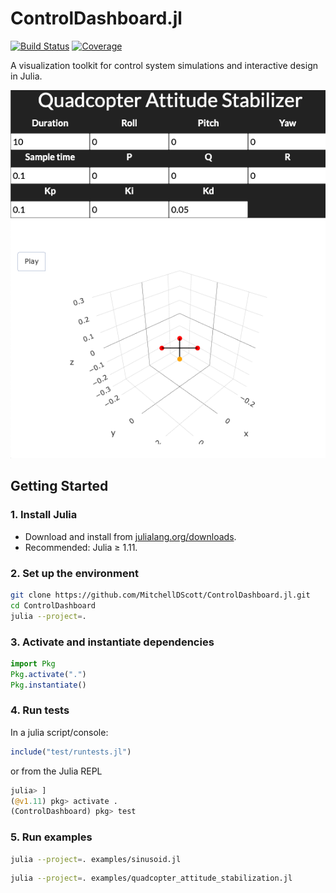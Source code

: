 # ControlDashboard.jl

[![Build Status](https://github.com/MitchellDScott/ControlDashboard/actions/workflows/CI.yml/badge.svg)](https://github.com/MitchellDScott/ControlDashboard/actions/workflows/CI.yml)
[![Coverage](https://codecov.io/gh/mitchelldscott/ControlDashboard/branch/master/graph/badge.svg?token=)](https://app.codecov.io/gh/mitchelldscott/ControlDashboard)
<!-- [![Docs](https://img.shields.io/badge/docs-html-blue.svg)](https://MitchellDScott.github.io/ControlDashboard/) -->

A visualization toolkit for control system simulations and interactive design in Julia.

![quadcopter design tool](./examples/stabilization_demo.png)

## Getting Started

### 1. **Install Julia**

* Download and install from [julialang.org/downloads](https://julialang.org/downloads/).
* Recommended: Julia ≥ 1.11.

### 2. **Set up the environment**

```bash
git clone https://github.com/MitchellDScott/ControlDashboard.jl.git
cd ControlDashboard
julia --project=.
```

### 3. **Activate and instantiate dependencies**

```julia
import Pkg
Pkg.activate(".")
Pkg.instantiate()
```

### 4. **Run tests**

In a julia script/console:

```julia
include("test/runtests.jl")
```

or from the Julia REPL

```julia
julia> ]
(@v1.11) pkg> activate .
(ControlDashboard) pkg> test
```

### 5. **Run examples**

```bash
julia --project=. examples/sinusoid.jl
```

```bash
julia --project=. examples/quadcopter_attitude_stabilization.jl
```
